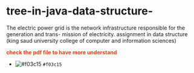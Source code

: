 # tree-in-java-data-structure-
The electric power grid is the network infrastructure responsible for the generation and trans- mission of electricity. assignment in data structure  (king saud university college of computer and information sciences) <br>
<p style="color:#f03c15"><b>check the pdf file to have more understand</b></p>

- ![#f03c15](https://via.placeholder.com/15/f03c15/000000?text=+) `#f03c15`



